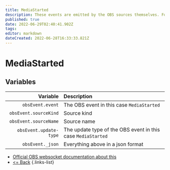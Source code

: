 ```yaml
---
title: MediaStarted
description: These events are emitted by the OBS sources themselves. For example when the media file starts playing. The behavior depends on the type of media source being used.
published: true
date: 2022-06-29T02:40:41.902Z
tags:
editor: markdown
dateCreated: 2022-06-28T16:33:33.821Z
---
```


# MediaStarted

## Variables

|               Variable | Description                                                  |
| ----------------------:|:------------------------------------------------------------ |
|       `obsEvent.event` | The OBS event in this case `MediaStarted`                    |
|  `obsEvent.sourceKind` | Source kind                                                  |
|  `obsEvent.sourceName` | Source name                                                  |
| `obsEvent.update-type` | The update type of the OBS event in this case `MediaStarted` |
|       `obsEvent._json` | Everything above in a json format                            |

* [Official OBS websocket documentation about this](https://github.com/obsproject/obs-websocket/blob/4.x-current/docs/generated/protocol.md#mediastarted)
* [<= Back](/en/Integrations/OBS/Events)
{.links-list}